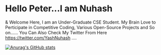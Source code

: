 # Hello Peter...I am Nuhash



& Welcome Here, I am an Under-Graduate CSE Student. My Brain Love to Perticipate in Competitive Coding, Various Open-Source Projects and So on......
You Can Also Check My Twitter From Here https://twitter.com/YashNuhash .... 


[![Anurag's GitHub stats](https://github-readme-stats.vercel.app/api?username=yashnuhash)](https://github.com/anuraghazra/github-readme-stats)

